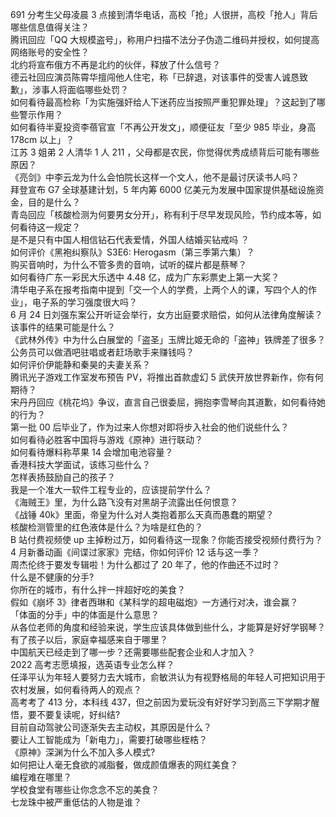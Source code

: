 691 分考生父母凌晨 3 点接到清华电话，高校「抢」人很拼，高校「抢人」背后哪些信息值得关注？  
腾讯回应「QQ 大规模盗号」，称用户扫描不法分子伪造二维码并授权，如何提高网络账号的安全性？  
北约将宣布俄方不再是北约的伙伴，释放了什么信号？  
德云社回应演员陈霄华擅闯他人住宅，称「已辞退，对该事件的受害人诚恳致歉」，涉事人将面临哪些处罚？  
如何看待最高检称「为实施强奸给人下迷药应当按照严重犯罪处理」？这起到了哪些警示作用？  
如何看待半夏投资李蓓官宣「不再公开发文」，顺便征友「至少 985 毕业，身高 178cm 以上」？  
江苏 3 姐弟 2 人清华 1 人 211 ，父母都是农民，你觉得优秀成绩背后可能有哪些原因？  
《亮剑》中李云龙为什么会怕院长这样一个文人，他不是最讨厌读书人吗？  
拜登宣布 G7 全球基建计划，5 年内筹 6000 亿美元为发展中国家提供基础设施资金，目的是什么？  
青岛回应「核酸检测为何要男女分开」，称有利于尽早发现风险，节约成本等，如何看待这一规定？  
是不是只有中国人相信钻石代表爱情，外国人结婚买钻戒吗 ？  
如何评价《黑袍纠察队》S3E6: Herogasm（第三季第六集）？  
购买音响时，为什么不管多贵的音响，试听的碟片都是蔡琴？  
如何看待广东一彩民大乐透中 4.48 亿，成为广东彩票史上第一大奖？  
清华电子系在报考指南中提到「交一个人的学费，上两个人的课，写四个人的作业」，电子系的学习强度很大吗？  
6 月 24 日刘强东案公开听证会举行，女方出庭要求赔偿，如何从法律角度解读？该事件的结果可能是什么？  
《武林外传》中为什么白展堂的「盗圣」玉牌比姬无命的「盗神」铁牌差了很多？  
公务员可以做酒吧驻唱或者赶场歌手来赚钱吗？  
如何评价伊能静和秦昊的夫妻关系？  
腾讯光子游戏工作室发布预告 PV，将推出首款虚幻 5 武侠开放世界新作，你有何期待？  
宋丹丹回应《桃花坞》争议，直言自己很委屈，拥抱李雪琴向其道歉，如何看待她的行为？  
第一批 00 后毕业了，作为过来人你想对即将步入社会的他们说些什么？  
如何看待必胜客中国将与游戏《原神》进行联动？  
如何看待爆料称苹果 14 会增加电池容量？  
香港科技大学面试，该练习些什么？  
怎样表扬鼓励自己的孩子？  
我是一个准大一软件工程专业的，应该提前学什么？  
《海贼王》里，为什么路飞没有对黑胡子流露出任何恨意？  
《战锤 40k》里面，帝皇为什么对人类抱着那么天真而愚蠢的期望？  
核酸检测管里的红色液体是什么？为啥是红色的？  
B 站付费视频使 up 主掉粉过万，如何看待这一现象？你能否接受视频付费行为？  
4 月新番动画《间谍过家家》完结，你如何评价 12 话与这一季？  
周杰伦终于要发专辑啦！为什么都过了 20 年了，他的作曲还不过时？  
什么是不健康的分手?  
你所在的城市，有什么拌一拌超好吃的美食？  
假如《崩坏 3》律者西琳和《某科学的超电磁炮》一方通行对决，谁会赢？  
「体面的分手」中的体面是什么意思？  
从各位老师的角度和经验来说，学生应该具体做到些什么，才能算是好好学钢琴？  
有了孩子以后，家庭幸福感来自于哪里？  
中国航天已经走到了哪一步？还需要哪些配套企业和人才加入？  
2022 高考志愿填报，选英语专业怎么样？  
任泽平认为年轻人要努力去大城市，俞敏洪认为有视野格局的年轻人可把知识用于农村发展，如何看待两人的观点？  
高考考了 413 分，本科线 437，但之前因为爱玩没有好好学习到高三下学期才醒悟，要不要复读呢，好纠结?  
目前自动驾驶公司逐渐失去主动权，其原因是什么？  
要让人工智能成为「新电力」，需要打破哪些桎梏？  
《原神》深渊为什么不加入多人模式?  
如何把让人毫无食欲的减脂餐，做成颜值爆表的网红美食？  
编程难在哪里？  
学校食堂有哪些让你念念不忘的美食？  
七龙珠中被严重低估的人物是谁？  
